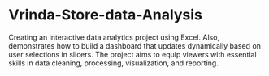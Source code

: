 # Vrinda-Store-data-Analysis
Creating an interactive data analytics project using Excel. Also, demonstrates how to build a dashboard that updates dynamically based on user selections in slicers. The project aims to equip viewers with essential skills in data cleaning, processing, visualization, and reporting.
